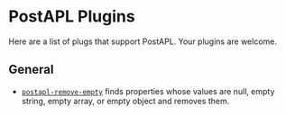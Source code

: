 # PostAPL Plugins

Here are a list of plugs that support PostAPL. Your plugins are welcome.

## General

* [`postapl-remove-empty`] finds properties whose values are null, empty string, empty array, or empty object and removes them.

[`postapl-remove-empty`]: https://github.com/postapl/postapl-remove-empty/
